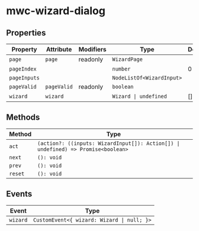# mwc-wizard-dialog

## Properties

| Property     | Attribute   | Modifiers | Type                      | Default |
|--------------|-------------|-----------|---------------------------|---------|
| `page`       | `page`      | readonly  | `WizardPage`              |         |
| `pageIndex`  |             |           | `number`                  | 0       |
| `pageInputs` |             |           | `NodeListOf<WizardInput>` |         |
| `pageValid`  | `pageValid` | readonly  | `boolean`                 |         |
| `wizard`     | `wizard`    |           | `Wizard \| undefined`     | []      |

## Methods

| Method  | Type                                             |
|---------|--------------------------------------------------|
| `act`   | `(action?: ((inputs: WizardInput[]): Action[]) \| undefined) => Promise<boolean>` |
| `next`  | `(): void`                                       |
| `prev`  | `(): void`                                       |
| `reset` | `(): void`                                       |

## Events

| Event    | Type                                       |
|----------|--------------------------------------------|
| `wizard` | `CustomEvent<{ wizard: Wizard \| null; }>` |
